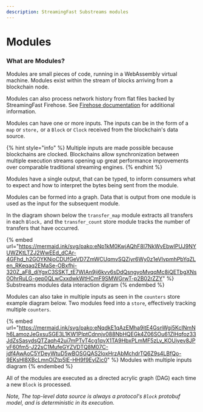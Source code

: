 ```yaml
---
description: StreamingFast Substreams modules
---
```


# Modules

### What are Modules?

Modules are small pieces of code, running in a WebAssembly virtual machine. Modules exist within the stream of blocks arriving from a blockchain node.&#x20;

Modules can also process network history from flat files backed by StreamingFast Firehose. See [Firehose documentation](http://firehose.streamingfast.io/) for additional information.

Modules can have one or more inputs. The inputs can be in the form of a `map` or `store,` or a `Block` or `Clock` received from the blockchain's data source.

{% hint style="info" %}
Multiple inputs are made possible because blockchains are clocked. Blockchains allow synchronization between multiple execution streams opening up great performance improvements over comparable traditional streaming engines.
{% endhint %}

Modules have a single output, that can be typed, to inform consumers what to expect and how to interpret the bytes being sent from the module.

Modules can be formed into a graph. Data that is output from one module is used as the input for the subsequent module.

In the diagram shown below the `transfer_map` module extracts all transfers in each `Block,` and the  `transfer_count` store module tracks the number of transfers that have occurred.

{% embed url="https://mermaid.ink/svg/pako:eNp1kM0KwjAQhF8l7NkWvEbwIPUJ9NYUWZKtLTZJ2WwEEd_dCAr-4GFhd_h2GOYKNjoCDUfGeVD7ZmWCUqmvSQZiyr6Wy0z1eVlvpmhPbYqZLen_RKeqaq2EMaSe-OBxfhi-320Z_aF8_diYgxC3SSKT_tE7WIAn9ji6kvv6sDdQsngyoMvqqMc8iQETbgXNs0OhrRuLG-gep0QLwCxxdwkWtHCmF9SMWGrwT-p2B02rZZY" %}
Substreams modules data interaction digram
{% endembed %}

Modules can also take in multiple inputs as seen in the `counters` store example diagram below. Two modules feed into a `store`, effectively tracking multiple `counters`.

{% embed url="https://mermaid.ink/svg/pako:eNqdkE1qAzEMha9itE4GsnWgi5KcINmNh6LamozJeGxsuSGE3L1KW1PIptCdnnjv088NbHQEGk4Z06SOu61ZlHqfoz33JdZsSasydsQTZaqh42ui7mPTvT4cg1qvX1TA9HbxPLmMF5zLv_KOUiyev8JPvF60fm5-J22sC1MufeGYZVDTQ8M07C-jdf4AwAoC5YDeyWtuD5wBOSGQAS2loxHrzAbMchdrTQ6Z9s4LBfQo-9EKsHI8XBcLmnOlZtp5lE-HH9f9EylZic0" %}
Modules with multiple inputs diagram
{% endembed %}

All of the modules are executed as a directed acrylic graph (DAG) each time a new `Block` is processed.

_Note, The top-level data source is always a protocol's `Block` protobuf model, and is deterministic in its execution._
